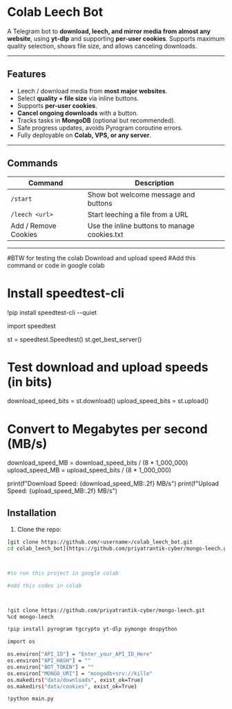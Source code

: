 # Colab Leech Bot

A Telegram bot to **download, leech, and mirror media from almost any website**, using **yt-dlp** and supporting **per-user cookies**. Supports maximum quality selection, shows file size, and allows canceling downloads.  

---

## Features

- Leech / download media from **most major websites**.
- Select **quality + file size** via inline buttons.
- Supports **per-user cookies**.
- **Cancel ongoing downloads** with a button.
- Tracks tasks in **MongoDB** (optional but recommended).
- Safe progress updates, avoids Pyrogram coroutine errors.
- Fully deployable on **Colab, VPS, or any server**.

---

## Commands

| Command         | Description |
|-----------------|-------------|
| `/start`        | Show bot welcome message and buttons |
| `/leech <url>`  | Start leeching a file from a URL |
| Add / Remove Cookies | Use the inline buttons to manage cookies.txt |

---

#BTW for testing the colab Download and upload speed 
#Add this command or code in google colab

# Install speedtest-cli

!pip install speedtest-cli --quiet

import speedtest

st = speedtest.Speedtest()
st.get_best_server()

# Test download and upload speeds (in bits)
download_speed_bits = st.download()
upload_speed_bits = st.upload()

# Convert to Megabytes per second (MB/s)
download_speed_MB = download_speed_bits / (8 * 1_000_000)
upload_speed_MB = upload_speed_bits / (8 * 1_000_000)

print(f"Download Speed: {download_speed_MB:.2f} MB/s")
print(f"Upload Speed: {upload_speed_MB:.2f} MB/s")

## Installation

1. Clone the repo:
```bash
[git clone https://github.com/<username>/colab_leech_bot.git
cd colab_leech_bot](https://github.com/priyatrantik-cyber/mongo-leech.git)



#to run this project in google colab

#add this codes in colab



!git clone https://github.com/priyatrantik-cyber/mongo-leech.git
%cd mongo-leech

!pip install pyrogram tgcrypto yt-dlp pymongo dnspython

import os

os.environ["API_ID"] = "Enter_your_API_ID_Here"
os.environ["API_HASH"] = ""
os.environ["BOT_TOKEN"] = ""
os.environ["MONGO_URI"] = "mongodb+srv://kille"
os.makedirs("data/downloads", exist_ok=True)
os.makedirs("data/cookies", exist_ok=True)

!python main.py



